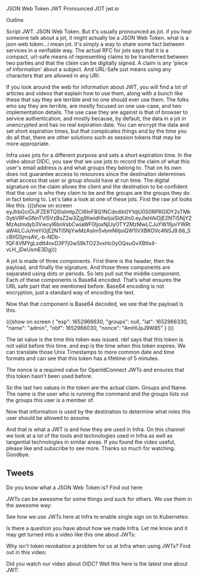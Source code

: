 JSON Web Token
JWT
Pronounced JOT
jwt.io



Outline


Script
JWT. JSON Web Token. But it's usually pronounced as jot. if you hear someone talk about a jot, it might actually be a JSON Web Token. what is a json web token...i mean jot. It's simply a way to share some fact between services in a verifiable way. The actual RFC for jots says that it is a compact, url-safe means of representing claims to be transferred between two parties and that the claim can be digitally signed. A claim is any 'piece of information' about a subject.  And URL-Safe just means using any characters that are allowed in any URI. 

If you look around the web for information about JWT, you will find a lot of articles and videos that explain how to use them, along with a bunch like these that say they are terrible and no one should ever use them. The folks who say they are terrible, are mostly focused on one use-case, and two implementation details. The use case they are against is that of browser to service authentication, and mostly because, by default, the data in a jot in unencrypted and has no real expiration date. You can encrypt the data and set short expiration times, but that complicates things and by the time you do all that, there are other solutions such as session tokens that may be more appropriate. 

Infra uses jots for a different purpose and sets a short expiration time. In the video about OIDC, you saw that we use jots to record the claim of what this user's email address is and what groups they belong to. That on its own does not guarantee access to resources since the destination determines what access that user or group should have at run time. The digital signature on the claim allows the client and the destination to be confident that the user is who they claim to be and the groups are the groups they do in fact belong to. Let's take a look at one of these jots. First the raw jot looks like this. 
(((show on screen eyJhbGciOiJFZERTQSIsImtpZCI6InFBQ1NCdndib0Y1djU0S0RPRGlDY2xTMk0ybVRFeGNnTVl5VzBsZ2w3Zjg9IiwidHlwIjoiSldUIn0.eyJleHAiOjE2NTI5NjY2MzAsImdyb3VwcyI6bnVsbCwiaWF0IjoxNjUyOTY2MzMwLCJuYW1lIjoiYWRtaW4iLCJuYmYiOjE2NTI5NjYwMzAsIm5vbmNlIjoiQW1IVXBKOVc4NSJ9.66_ScBIIG5jmsAV_-b-NDb-fQF4VMYgLzdtt4nxD3P7jGw58kTO23vxHc0yOQsuGvXBtIs4-vLH_jDeUsmE3Dg)))

A jot is made of three components. First there is the header, then the payload, and finally the signature. And those three components are separated using dots or periods. So lets pull out the middle component. Each of these components is Base64 encoded. That’s what ensures the URL safe part that we mentioned before. Base64 encoding is not encryption, just a standard way of encoding the text. 

Now that that component is Base64 decoded, we see that the payload is this.

(((show on screen 
{
  "exp": 1652966630,
  "groups": null,
  "iat": 1652966330,
  "name": "admin",
  "nbf": 1652966030,
  "nonce": "AmHUpJ9W85"
}
)))

The iat value is the time this token was issued. nbf says that this token is not valid before this time. and exp is the time when this token expires. We can translate those Unix Timestamps to more common date and time formats and can see that this token has a lifetime of 5 minutes. 

The nonce is a required value for OpenIdConnect JWTs and ensures that this token hasn't been used before. 

So the last two values in the token are the actual claim. Groups and Name. The name is the user who is running the command and the groups lists out the groups this user is a member of. 

Now that information is used by the destination to determine what roles this user should be allowed to assume. 

And that is what a JWT is and how they are used in Infra. On this channel we look at a lot of the tools and technologies used in Infra as well as tangential technologies in similar areas. If you found the video useful, please like and subscribe to see more. Thanks so much for watching. Goodbye. 

## Tweets
Do you know what a JSON Web Token is? Find out here: 

JWTs can be awesome for some things and suck for others. We use them in the awesome way: 

See how we use JWTs here at Infra to enable single sign on to Kubernetes:

Is there a question you have about how we made Infra. Let me know and it may get turned into a video like this one about JWTs:

Why isn't token revokation a problem for us at Infra when using JWTs? Find out in this video:

Did you watch our video about OIDC? Well this here is the latest one about JWT: 